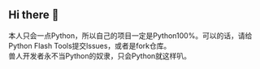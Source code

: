 ## Hi there 👋

<!--
**LanChe-Studio/LanChe-Studio** is a ✨ _special_ ✨ repository because its `README.md` (this file) appears on your GitHub profile.

Here are some ideas to get you started:

- 🔭 I’m currently working on ...
- 🌱 I’m currently learning ...
- 👯 I’m looking to collaborate on ...
- 🤔 I’m looking for help with ...
- 💬 Ask me about ...
- 📫 How to reach me: ...
- 😄 Pronouns: ...
- ⚡ Fun fact: ...
-->
本人只会一点Python，所以自己的项目一定是Python100%。可以的话，请给Python Flash Tools提交lssues，或者是fork仓库。  
兽人开发者永不当Python的奴隶，只会Python就这样叭。  

